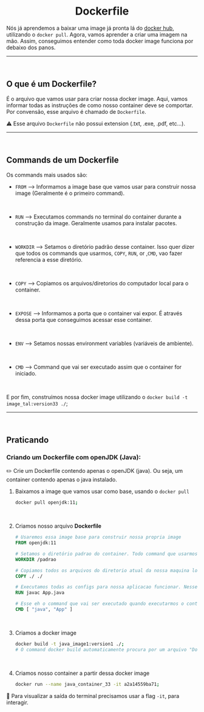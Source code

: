 <!-- title -->
<h1 align="center">Dockerfile</h1>

Nós já aprendemos a baixar uma image já pronta lá do [docker hub](https://hub.docker.com/), utilizando o `docker pull`.
Agora, vamos aprender a criar uma imagem na mão. Assim, conseguimos entender como toda docker image funciona por debaixo dos panos.

<hr>
<br>

## O que é um Dockerfile?
É o arquivo que vamos usar para criar nossa docker image. Aqui, vamos informar todas as instruções de como nosso container deve se comportar. Por convensão, esse arquivo é chamado de `Dockerfile`.

⚠️ Esse arquivo `Dockerfile` não possui extension (.txt, .exe, .pdf, etc...).


<hr>
<br>

## Commands de um Dockerfile

Os commands mais usados são:

- `FROM` --> Informamos a image base que vamos usar para construir nossa image (Geralmente é o primeiro command).

<br>

- `RUN` --> Executamos commands no terminal do container durante a construção da image. Geralmente usamos para instalar pacotes.

<br>

- `WORKDIR` --> Setamos o diretório padrão desse container. Isso quer dizer que todos os commands que usarmos, `COPY`, `RUN`, or ,`CMD`, vao fazer referencia a esse diretório.

<br>

- `COPY` --> Copiamos os arquivos/diretorios do computador local para o container.

<br>

- `EXPOSE` --> Informamos a porta que o container vai expor. É através dessa porta que conseguimos acessar esse container.

<br>

- `ENV` --> Setamos nossas environment variables (variáveis de ambiente).

<br>

- `CMD` --> Command que vai ser executado assim que o container for iniciado.

<br>

E por fim, construímos nossa docker image utilizando o `docker build -t image_tal:version33 ./`;

<hr>
<br>

## Praticando

### Criando um Dockerfile com openJDK (Java):
✏️ Crie um Dockerfile contendo apenas o openJDK (java). Ou seja, um container contendo apenas o java instalado.


1. Baixamos a image que vamos usar como base, usando o `docker pull`

    ```bash
    docker pull openjdk:11;
    ```

<br>

2. Criamos nosso arquivo **Dockerfile**

    ```Dockerfile
    # Usaremos essa image base para construir nossa propria image
    FROM openjdk:11

    # Setamos o diretório padrao do container. Todo command que usarmos vai ser referente a esse diretorio
    WORKDIR /padrao

    # Copiamos todos os arquivos do diretorio atual da nossa maquina local para o diretorio WORKDIR do container
    COPY ./ ./

    # Executamos todas as configs para nossa aplicacao funcionar. Nesse caso, compilamos o arquivo ".java" em um arquivo ".class (executável)"
    RUN javac App.java

    # Esse eh o command que vai ser executado quando executarmos o container.
    CMD [ "java", "App" ]
    ```

<br>


3. Criamos a docker image

    ```bash
    docker build -t java_image1:version1 ./;
    # O command docker build automaticamente procura por um arquivo "DockerFile"
    ```

<br>

4. Criamos nosso container a partir dessa docker image

    ```bash
    docker run --name java_container_33 -it a2a14559ba71;
    ```

📖 Para visualizar a saída do terminal precisamos usar a flag `-it`, para interagir.

